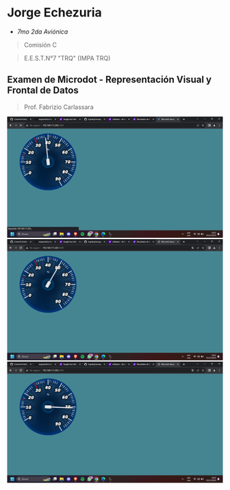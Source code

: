 # Jorge Echezuria

* _7mo 2da Aviónica_ 
> Comisión C

> E.E.S.T.N°7 "TRQ" (IMPA TRQ)

## Examen de Microdot - Representación Visual y Frontal de Datos
> Prof. Fabrizio Carlassara

<img src="/microdot-sample-main/prueba sensor1.png" height="" width="" />

<img src="/microdot-sample-main/prueba sensor2.png" height="" width="" />

<img src="/microdot-sample-main/prueba sensor3.png" height="" width="" />

